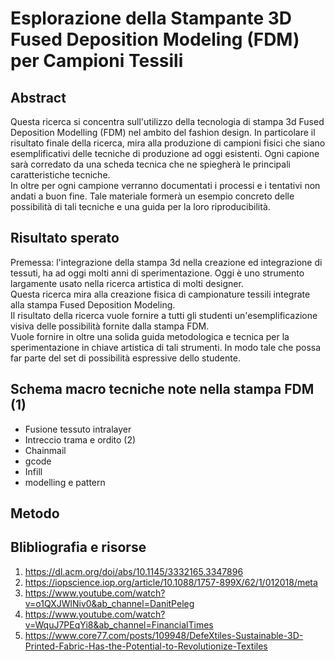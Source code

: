 # Esplorazione della Stampante 3D Fused Deposition Modeling (FDM) per Campioni Tessili


## Abstract

Questa ricerca si concentra sull'utilizzo della tecnologia di stampa 3d Fused Deposition Modelling (FDM) nel ambito del fashion design. In particolare il risultato finale della ricerca, mira alla produzione di campioni fisici che siano esemplificativi delle tecniche di produzione ad oggi esistenti. Ogni capione sarà corredato da una scheda tecnica che ne spiegherà le principali caratteristiche tecniche. <br /> 
In oltre per ogni campione verranno documentati i processi e i tentativi non andati a buon fine. 
Tale materiale formerà un esempio concreto delle possibilità di tali tecniche e una guida per la loro riproducibilità.

## Risultato sperato
Premessa: l'integrazione della stampa 3d nella creazione ed integrazione di tessuti, ha ad oggi molti anni di sperimentazione. Oggi è uno strumento largamente usato nella ricerca artistica di molti designer. <br /> 
Questa ricerca mira alla creazione fisica di campionature tessili integrate alla stampa Fused Deposition Modeling. <br>
Il risultato della ricerca vuole fornire a tutti gli studenti un'esemplificazione visiva delle possibilità fornite dalla stampa FDM. <br /> 
Vuole fornire in oltre una solida guida metodologica e tecnica per la sperimentazione in chiave artistica di tali strumenti. In modo tale che possa far parte del set di possibilità espressive dello studente.


## Schema macro tecniche note nella stampa FDM (1)

- Fusione tessuto intralayer
- Intreccio trama e ordito (2)
- Chainmail
- gcode
- Infill
- modelling e pattern

## Metodo


## Blibliografia e risorse

1. https://dl.acm.org/doi/abs/10.1145/3332165.3347896
2. https://iopscience.iop.org/article/10.1088/1757-899X/62/1/012018/meta
3. https://www.youtube.com/watch?v=o1QXJWlNiv0&ab_channel=DanitPeleg
4. https://www.youtube.com/watch?v=WquJ7PEqYi8&ab_channel=FinancialTimes
5. https://www.core77.com/posts/109948/DefeXtiles-Sustainable-3D-Printed-Fabric-Has-the-Potential-to-Revolutionize-Textiles
